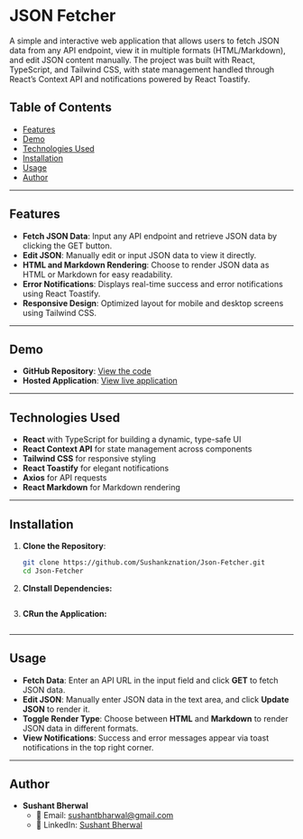 # JSON Fetcher

A simple and interactive web application that allows users to fetch JSON data from any API endpoint, view it in multiple formats (HTML/Markdown), and edit JSON content manually. The project was built with React, TypeScript, and Tailwind CSS, with state management handled through React’s Context API and notifications powered by React Toastify.

## Table of Contents
- [Features](#features)
- [Demo](#demo)
- [Technologies Used](#technologies-used)
- [Installation](#installation)
- [Usage](#usage)
- [Author](#author)
---

## Features

- **Fetch JSON Data**: Input any API endpoint and retrieve JSON data by clicking the GET button.
- **Edit JSON**: Manually edit or input JSON data to view it directly.
- **HTML and Markdown Rendering**: Choose to render JSON data as HTML or Markdown for easy readability.
- **Error Notifications**: Displays real-time success and error notifications using React Toastify.
- **Responsive Design**: Optimized layout for mobile and desktop screens using Tailwind CSS.

---

## Demo

- **GitHub Repository**: [View the code](https://github.com/Sushankznation/Json-Fetcher)
- **Hosted Application**: [View live application]([https://json-fetcher-nine.vercel.app/])

---

## Technologies Used

- **React** with TypeScript for building a dynamic, type-safe UI
- **React Context API** for state management across components
- **Tailwind CSS** for responsive styling
- **React Toastify** for elegant notifications
- **Axios** for API requests
- **React Markdown** for Markdown rendering

---

## Installation

1. **Clone the Repository**:
   ```bash
   git clone https://github.com/Sushankznation/Json-Fetcher.git
   cd Json-Fetcher
2. **CInstall Dependencies:**
   ```npm install
3. **CRun the Application:**
   ```npm start
---
## Usage

- **Fetch Data**: Enter an API URL in the input field and click **GET** to fetch JSON data.
- **Edit JSON**: Manually enter JSON data in the text area, and click **Update JSON** to render it.
- **Toggle Render Type**: Choose between **HTML** and **Markdown** to render JSON data in different formats.
- **View Notifications**: Success and error messages appear via toast notifications in the top right corner.
---
## Author

- **Sushant Bherwal**
  - 📧 Email: [sushantbharwal@gmail.com](mailto:sushantbharwal@gmail.com)
  - 💼 LinkedIn: [Sushant Bherwal](https://www.linkedin.com/in/sushantbherwal/)
